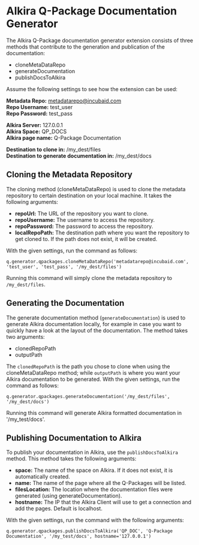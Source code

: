Alkira Q-Package Documentation Generator
========================================

The Alkira Q-Package documentation generator extension consists of three methods that contribute to the generation and publication of the documentation:

* cloneMetaDataRepo
* generateDocumentation
* publishDocsToAlkira

Assume the following settings to see how the extension can be used:

__Metadata Repo:__ metadatarepo@incubaid.com  
__Repo Username:__ test\_user  
__Repo Password:__ test\_pass  

__Alkira Server:__ 127.0.0.1  
__Alkira Space:__ QP\_DOCS  
__Alkira page name:__ Q-Package Documentation  

__Destination to clone in:__ /my\_dest/files  
__Destination to generate documentation in:__ /my\_dest/docs  


Cloning the Metadata Repository
-------------------------------

The cloning method (cloneMetaDataRepo) is used to clone the metadata repository to certain destination on your local machine. It takes the following arguments:

* __repoUrl:__ The URL of the repository you want to clone.
* __repoUsername:__ The username to access the repository.
* __repoPassword:__ The password to access the repository.
* __localRepoPath:__ The destination path where you want the repository to get cloned to. If the path does not exist, it will be created.

With the given settings, run the command as follows:

    q.generator.qpackages.cloneMetaDataRepo('metadatarepo@incubaid.com', 'test_user', 'test_pass', '/my_dest/files')

Running this command will simply clone the metadata repository to `/my_dest/files`.


Generating the Documentation
----------------------------

The generate documentation method (`generateDocumentation`) is used to generate Alkira documentation locally, for example in case you want to quickly have a look at the layout of the documentation. 
The method takes two arguments:

* clonedRepoPath
* outputPath

The `clonedRepoPath` is the path you chose to clone when using the cloneMetaDataRepo method; while `outputPath` is where you want your Alkira documentation to be generated. 
With the given settings, run the command as follows:

    q.generator.qpackages.generateDocumentation('/my_dest/files', '/my_dest/docs')

Running this command will generate Alkira formatted documentation in '/my\_test/docs'.


Publishing Documentation to Alkira
----------------------------------
To publish your documentation in Alkira, use the `publishDocsToAlkira` method. This method takes the following arguments:

* __space:__ The name of the space on Alkira. If it does not exist, it is automatically created.
* __name:__ The name of the page where all the Q-Packages will be listed.
* __filesLocation:__ The location where the documentation files were generated (using generateDocumentation).
* __hostname:__ The IP that the Alkira Client will use to get a connection and add the pages. Default is localhost.

With the given settings, run the command with the following arguments:

    q.generator.qpackages.publishDocsToAlkira('QP_DOC', 'Q-Package Documentation', '/my_test/docs', hostname='127.0.0.1')


